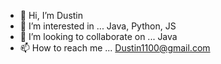 - 👋 Hi, I’m Dustin
- 👀 I’m interested in ... Java, Python, JS
- 💞️ I’m looking to collaborate on ... Java
- 📫 How to reach me ... Dustin1100@gmail.com

<!---
Dustin1100/Dustin1100 is a ✨ special ✨ repository because its `README.md` (this file) appears on your GitHub profile.
You can click the Preview link to take a look at your changes.
--->
